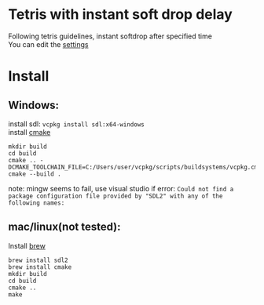 # Tetris with instant soft drop delay
Following tetris guidelines, instant softdrop after specified time\
You can edit the [settings](config.h)
# Install

## Windows:
install sdl: `vcpkg install sdl:x64-windows`\
install [cmake](https://cmake.org/download/)
```
mkdir build
cd build
cmake .. -DCMAKE_TOOLCHAIN_FILE=C:/Users/user/vcpkg/scripts/buildsystems/vcpkg.cmake
cmake --build .
```
note: mingw seems to fail, use visual studio if error:
`Could not find a package configuration file provided by "SDL2" with any of the following names:`
## mac/linux(not tested):
Install [brew](https://brew.sh)
```
brew install sdl2
brew install cmake
mkdir build
cd build
cmake ..
make
```



